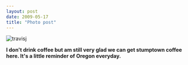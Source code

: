 ```yaml
---
layout: post
date: 2009-05-17
title: "Photo post"
---
```

![travisj](/images/044418a5f7540f28d971449815caa0fbfe651852807862aa67b7ded3bacc973f.jpg)

<b>I don't drink coffee but am still very glad we can get stumptown coffee here. It's a little reminder of Oregon everyday.</b>